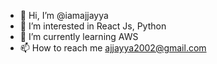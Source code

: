 - 👋 Hi, I’m @iamajjayya
- 👀 I’m interested in React Js, Python 
- 🌱 I’m currently learning AWS
- 📫 How to reach me ajjayya2002@gmail.com

<!---
iamajjayya/iamajjayya is a ✨ special ✨ repository because its `README.md` (this file) appears on your GitHub profile.
You can click the Preview link to take a look at your changes.
--->
